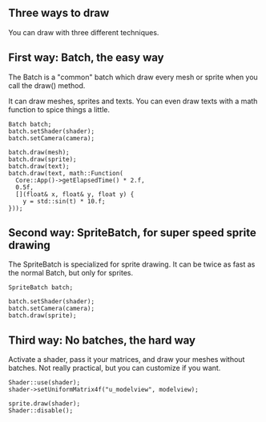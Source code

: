 Three ways to draw
------------------

You can draw with three different techniques.

First way: Batch, the easy way
-----------------------

The Batch is a "common" batch which draw every mesh or sprite when you call
the draw() method.

It can draw meshes, sprites and texts.
You can even draw texts with a math function to spice things a little.

```
Batch batch;
batch.setShader(shader);
batch.setCamera(camera);

batch.draw(mesh);
batch.draw(sprite);
batch.draw(text);
batch.draw(text, math::Function(
  Core::App()->getElapsedTime() * 2.f,
  0.5f,
  [](float& x, float& y, float y) {
    y = std::sin(t) * 10.f;
}));
```

Second way: SpriteBatch, for super speed sprite drawing
-------------------------------------------------------

The SpriteBatch is specialized for sprite drawing.
It can be twice as fast as the normal Batch, but only for sprites.

```
SpriteBatch batch;

batch.setShader(shader);
batch.setCamera(camera);
batch.draw(sprite);
```

Third way: No batches, the hard way
-----------------------------------

Activate a shader, pass it your matrices, and draw your meshes without batches.
Not really practical, but you can customize if you want.

```
Shader::use(shader);
shader->setUniformMatrix4f("u_modelview", modelview);

sprite.draw(shader);
Shader::disable();
```
